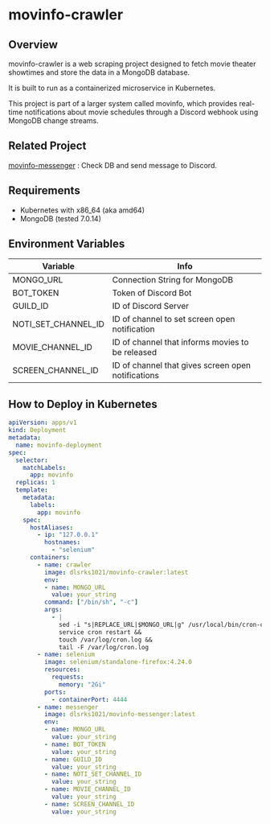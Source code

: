 # movinfo-crawler

## Overview
movinfo-crawler is a web scraping project designed to fetch movie theater showtimes and store the data in a MongoDB database.

It is built to run as a containerized microservice in Kubernetes.

This project is part of a larger system called movinfo, which provides real-time notifications about movie schedules through a Discord webhook using MongoDB change streams.

## Related Project
[movinfo-messenger](https://github.com/dlsrks1021/movinfo-messenger) : Check DB and send message to Discord.

## Requirements
- Kubernetes with x86_64 (aka amd64)
- MongoDB (tested 7.0.14)

## Environment Variables
| Variable            | Info                                                |
|---------------------|-----------------------------------------------------|
| MONGO_URL           | Connection String for MongoDB                       |
| BOT_TOKEN           | Token of Discord Bot                                |
| GUILD_ID            | ID of Discord Server                                |
| NOTI_SET_CHANNEL_ID | ID of channel to set screen open notification       |
| MOVIE_CHANNEL_ID    | ID of channel that informs movies to be released    |
| SCREEN_CHANNEL_ID   | ID of channel that gives screen open notifications  |

## How to Deploy in Kubernetes
``` yml
apiVersion: apps/v1
kind: Deployment
metadata:
  name: movinfo-deployment
spec:
  selector:
    matchLabels:
      app: movinfo
  replicas: 1
  template:
    metadata:
      labels:
        app: movinfo
    spec:
      hostAliases:
        - ip: "127.0.0.1"
          hostnames:
            - "selenium"
      containers:
        - name: crawler
          image: dlsrks1021/movinfo-crawler:latest
          env:
          - name: MONGO_URL
            value: your_string
          command: ["/bin/sh", "-c"]
          args:
            - |
              sed -i "s|REPLACE_URL|$MONGO_URL|g" /usr/local/bin/cron-crawling.sh &&
              service cron restart &&
              touch /var/log/cron.log &&
              tail -F /var/log/cron.log
        - name: selenium
          image: selenium/standalone-firefox:4.24.0
          resources:
            requests:
              memory: "2Gi"
          ports:
            - containerPort: 4444
        - name: messenger
          image: dlsrks1021/movinfo-messenger:latest
          env:
          - name: MONGO_URL
            value: your_string
          - name: BOT_TOKEN
            value: your_string
          - name: GUILD_ID
            value: your_string
          - name: NOTI_SET_CHANNEL_ID
            value: your_string
          - name: MOVIE_CHANNEL_ID
            value: your_string
          - name: SCREEN_CHANNEL_ID
            value: your_string
```

